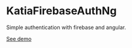 # KatiaFirebaseAuthNg

Simple authentication with firebase and angular.

[See demo](https://katia-firebase-auth-ng.firebaseapp.com/)
